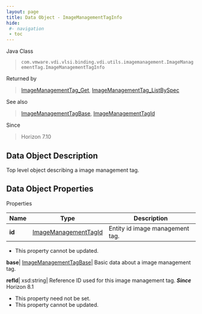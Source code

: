 ```yaml
---
layout: page
title: Data Object - ImageManagementTagInfo
hide:
 #- navigation
 - toc
---
```






Java Class  
> `com.vmware.vdi.vlsi.binding.vdi.utils.imagemanagement.ImageManagementTag.ImageManagementTagInfo`

Returned by  
> [ImageManagementTag_Get](vdi.utils.imagemanagement.ImageManagementTag.md#get), [ImageManagementTag_ListBySpec](vdi.utils.imagemanagement.ImageManagementTag.md#listBySpec)

See also  
> [ImageManagementTagBase](vdi.utils.imagemanagement.ImageManagementTag.ImageManagementTagBase.md), [ImageManagementTagId](vdi.entity.ImageManagementTagId.md)

Since  
> Horizon 7.10


## Data Object Description 

Top level object describing a image management tag. 

## Data Object Properties

Properties

Name |  Type |  Description   
---|---|---  
**id**| [ImageManagementTagId](vdi.entity.ImageManagementTagId.md)|  Entity id image management tag.   


 * This property cannot be updated.

  
**base**| [ImageManagementTagBase](vdi.utils.imagemanagement.ImageManagementTag.ImageManagementTagBase.md)|  Basic data about a image management tag.   
  
**refId**|  xsd:string|  Reference ID used for this image management tag.  **_Since_** Horizon 8.1  


 * This property need not be set.
 * This property cannot be updated.

  
  
  
   
  
  
